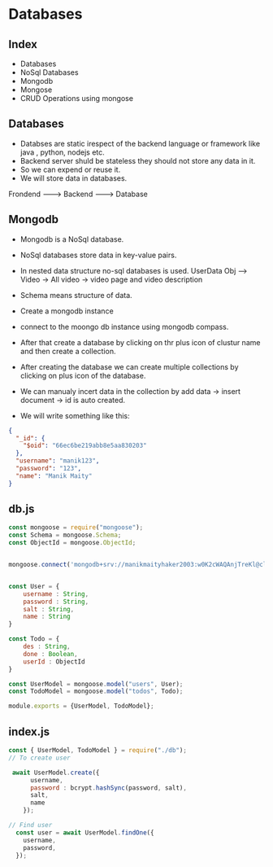 # Databases 

## Index
- Databases
- NoSql Databases
- Mongodb
- Mongose
- CRUD Operations using mongose

## Databases
- Databses are static irespect of the backend language or framework like java , python, nodejs etc.
- Backend server shuld be stateless they should not store any data in it.
- So we can expend or reuse it.
- We will store data in databases.

Frondend ---> Backend ---> Database

## Mongodb
- Mongodb is a NoSql database.
- NoSql databases store data in key-value pairs.
- In nested data structure no-sql databases is used. UserData Obj --> Video -> All video -> video page and video description
- Schema means structure of data.


- Create a mongodb instance
- connect to the moongo db instance using mongodb compass.
- After that create a database by clicking on thr plus icon of clustur name and then create a collection.
- After creating the database we can create multiple collections by clicking on plus icon of the  database.
- We can manualy incert data in the collection by add data -> insert document -> id is auto created.
- We will write something like this:
```json
{
  "_id": {
    "$oid": "66ec6be219abb8e5aa830203"
  },
  "username": "manik123",
  "password": "123",
  "name": "Manik Maity"
}
```

## db.js
```js
const mongoose = require("mongoose");
const Schema = mongoose.Schema;
const ObjectId = mongoose.ObjectId;


mongoose.connect('mongodb+srv://manikmaityhaker2003:w0K2cWAQAnjTreKl@cluster0.bajhd.mongodb.net/todo-app-database');


const User = {
    username : String,
    password : String,
    salt : String,
    name : String
}

const Todo = {
    des : String,
    done : Boolean,
    userId : ObjectId
}

const UserModel = mongoose.model("users", User);
const TodoModel = mongoose.model("todos", Todo);

module.exports = {UserModel, TodoModel};
```

## index.js

```js
const { UserModel, TodoModel } = require("./db");
// To create user

 await UserModel.create({
      username,
      password : bcrypt.hashSync(password, salt),
      salt,
      name
    });

// Find user
  const user = await UserModel.findOne({
    username,
    password,
  });

```